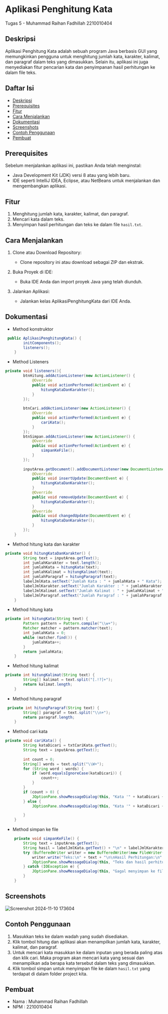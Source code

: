 
# Aplikasi Penghitung Kata
Tugas 5 - Muhammad Raihan Fadhillah 2210010404
## Deskripsi
Aplikasi Penghitung Kata adalah sebuah program Java berbasis GUI yang memungkinkan pengguna untuk menghitung jumlah kata, karakter, kalimat, dan paragraf dalam teks yang dimasukkan. Selain itu, aplikasi ini juga menyediakan fitur pencarian kata dan penyimpanan hasil perhitungan ke dalam file teks.

## Daftar Isi
- [Deskripsi](#deskripsi)
- [Prerequisites](#prerequisites)
- [Fitur](#fitur)
- [Cara Menjalankan](#cara-menjalankan)
- [Dokumentasi](#dokumentasi)
- [Screenshots](#screenshots)
- [Contoh Penggunaan](#contoh-penggunaan)
- [Pembuat](#pembuat)

## Prerequisites
Sebelum menjalankan aplikasi ini, pastikan Anda telah menginstal:
- Java Development Kit (JDK) versi 8 atau yang lebih baru.
- IDE seperti IntelliJ IDEA, Eclipse, atau NetBeans untuk menjalankan dan mengembangkan aplikasi.

## Fitur   
1. Menghitung jumlah kata, karakter, kalimat, dan paragraf.
2. Mencari kata dalam teks.
3. Menyimpan hasil perhitungan dan teks ke dalam file `hasil.txt`.


## Cara Menjalankan
1. Clone atau Download Repository:
    - Clone repository ini atau download sebagai ZIP dan ekstrak.

2. Buka Proyek di IDE:
    - Buka IDE Anda dan import proyek Java yang telah diunduh.

3. Jalankan Aplikasi:
    - Jalankan kelas AplikasiPenghitungKata dari IDE Anda.
  
## Dokumentasi
- Method konstruktor
``` java
 public AplikasiPenghitungKata() {
        initComponents();
        listeners();
    }
```

- Method Listeners
``` java
private void listeners(){
        btnHitung.addActionListener(new ActionListener() {
            @Override
            public void actionPerformed(ActionEvent e) {
                hitungKataDanKarakter();
            }
        });
        
        btnCari.addActionListener(new ActionListener() {
            @Override
            public void actionPerformed(ActionEvent e) {
                cariKata();
            }
        });
        btnSimpan.addActionListener(new ActionListener() {
            @Override
            public void actionPerformed(ActionEvent e) {
                simpanKeFile();
            }
        });
       
        inputArea.getDocument().addDocumentListener(new DocumentListener() {
            @Override
            public void insertUpdate(DocumentEvent e) {
                hitungKataDanKarakter();
            }
            @Override
            public void removeUpdate(DocumentEvent e) {
                hitungKataDanKarakter();
            }
            @Override
            public void changedUpdate(DocumentEvent e) {
                hitungKataDanKarakter();
            }
        });
    }
```

- Method hitung kata dan karakter
``` java
private void hitungKataDanKarakter() {
        String text = inputArea.getText();
        int jumlahKarakter = text.length();
        int jumlahKata = hitungKata(text);
        int jumlahKalimat = hitungKalimat(text);
        int jumlahParagraf = hitungParagraf(text);
        labelJmlKata.setText("Jumlah Kata : " + jumlahKata + " Kata");
        labelJmlKarakter.setText("Jumlah Karakter : " + jumlahKarakter + " Karakter");
        labelJmlKalimat.setText("Jumlah Kalimat : " + jumlahKalimat + " Kalimat");
        labelJmlParagraf.setText("Jumlah Paragraf : " + jumlahParagraf + " Paragraf");
    }
```

- Method hitung kata
``` java
private int hitungKata(String text) {
        Pattern pattern = Pattern.compile("\\w+");
        Matcher matcher = pattern.matcher(text);
        int jumlahKata = 0;
        while (matcher.find()) {
            jumlahKata++;
        }
        return jumlahKata;
    }
```

- Method hitung kalimat
``` java
private int hitungKalimat(String text) {
        String[] kalimat = text.split("[.!?]+");
        return kalimat.length;
    }
```

- Method hitung paragraf
``` java
 private int hitungParagraf(String text) {
        String[] paragraf = text.split("\\n+");
        return paragraf.length;
    }
```

- Method cari kata
``` java
private void cariKata() {
        String kataDicari = txtCariKata.getText();
        String text = inputArea.getText();
        
        int count = 0;
        String[] words = text.split("\\W+");
        for (String word : words) {
            if (word.equalsIgnoreCase(kataDicari)) {
                count++;
            }
        }
        if (count > 0) {
            JOptionPane.showMessageDialog(this, "Kata '" + kataDicari + "' ditemukan " + count + " kali!", "Hasil Pencarian", JOptionPane.INFORMATION_MESSAGE);
        } else {
            JOptionPane.showMessageDialog(this, "Kata '" + kataDicari + "' tidak ditemukan!", "Hasil Pencarian", JOptionPane.WARNING_MESSAGE);

        }
    }
```

- Method simpan ke file
``` java
    private void simpanKeFile() {
        String text = inputArea.getText();
        String hasil = labelJmlKata.getText() + "\n" + labelJmlKarakter.getText() + "\n" + labelJmlKalimat.getText() + "\n" + labelJmlParagraf.getText();
        try (BufferedWriter writer = new BufferedWriter(new FileWriter("hasil.txt"))) {
            writer.write("Teks:\n" + text + "\n\nHasil Perhitungan:\n" + hasil);
            JOptionPane.showMessageDialog(this, "Teks dan hasil perhitungan berhasil disimpan ke 'hasil.txt'", "Simpan Berhasil", JOptionPane.INFORMATION_MESSAGE);
        } catch (IOException e) {
            JOptionPane.showMessageDialog(this, "Gagal menyimpan ke file!", "Error", JOptionPane.ERROR_MESSAGE);
        }
    }
```
## Screenshots
![Screenshot 2024-11-10 173604](https://github.com/user-attachments/assets/5ffb6623-da60-4610-83c8-c5da12ec1625)



## Contoh Penggunaan
1. Masukkan teks ke dalam wadah yang sudah disediakan.
2. Klik tombol hitung dan aplikasi akan menampilkan jumlah kata, karakter, kalimat, dan paragraf.
3. Untuk mencari kata masukkan ke dalam inputan yang berada paling atas dan klik cari. Maka program akan mencari kata yang sesuai dan menampilkan ada berapa kata tersebut dalam teks yang dimasukkan.
4. Klik tombol simpan untuk menyimpan file ke dalam `hasil.txt` yang terdapat di dalam folder project kita.


## Pembuat

- Nama : Muhammad Raihan Fadhillah
- NPM : 2210010404

